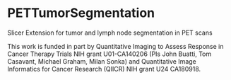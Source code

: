# PETTumorSegmentation
Slicer Extension for tumor and lymph node segmentation in PET scans

This work is funded in part by Quantitative Imaging to Assess Response in Cancer Therapy Trials NIH grant U01-CA140206 (PIs John Buatti, Tom Casavant, Michael Graham, Milan Sonka) and Quantitative Image Informatics for Cancer Research (QIICR) NIH grant U24 CA180918.
